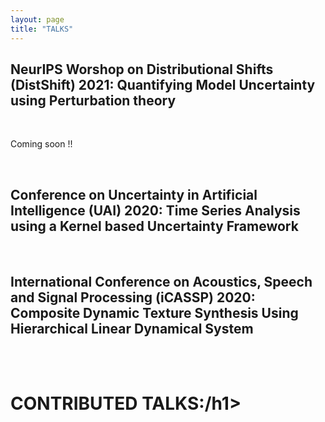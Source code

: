 ```yaml
---
layout: page
title: "TALKS"
---
```


<h2>NeurIPS Worshop on Distributional Shifts (DistShift) 2021: Quantifying Model Uncertainty using Perturbation theory</h2>

<br />

Coming soon !!

<br />

<h2>Conference on Uncertainty in Artificial Intelligence (UAI) 2020: Time Series Analysis using a Kernel based Uncertainty Framework</h2>

<br />

<h2>International Conference on Acoustics, Speech and Signal Processing (iCASSP) 2020: Composite Dynamic Texture Synthesis Using Hierarchical Linear Dynamical System</h2>

<br />
<br />

<h1>CONTRIBUTED TALKS:/h1>
  
 

